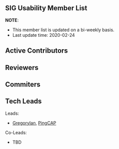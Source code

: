 ## SIG Usability Member List

**NOTE**:

* This member list is updated on a bi-weekly basis.
* Last update time: 2020-02-24

## Active Contributors

## Reviewers

## Commiters

## Tech Leads

Leads:
* [GregoryIan](https://github.com/GregoryIan), [PingCAP](https://pingcap.com/en/)

Co-Leads:

* TBD
